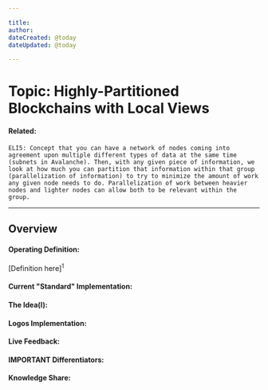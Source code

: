 ```yaml
---

title:
author: 
dateCreated: @today
dateUpdated: @today

---
```


# Topic: Highly-Partitioned Blockchains with Local Views
#### Related:
`ELI5: Concept that you can have a network of nodes coming into agreement upon multiple different types of data at the same time (subnets in Avalanche). Then, with any given piece of information, we look at how much you can partition that information within that group (parallelization of information) to try to minimize the amount of work any given node needs to do. Parallelization of work between heavier nodes and lighter nodes can allow both to be relevant within the group.`

---

## Overview

#### Operating Definition:
[Definition here]<sup>1</sup>

#### Current "Standard" Implementation:


#### The Idea(l):


#### Logos Implementation:


#### Live Feedback:


#### IMPORTANT Differentiators:


#### Knowledge Share: